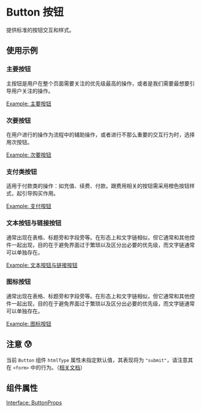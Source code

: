 # Button 按钮

提供标准的按钮交互和样式。

## 使用示例

<!-- <Half> -->

### 主要按钮

主按钮是用户在整个页面需要关注的优先级最高的操作，或者是我们需要最想要引导用户关注的操作。

[Example: 主要按钮](./_example/PrimaryButton.jsx)

### 次要按钮

在用户进行的操作为流程中的辅助操作，或者进行不那么重要的交互行为时，选择用次按钮。

[Example: 次要按钮](./_example/WeakButton.jsx)

### 支付类按钮

适用于付款类的操作：如充值、续费、付款。跟费用相关的按钮需采用橙色按钮样式，起引导购买作用。

[Example: 支付按钮](./_example/PayButton.jsx)

### 文本按钮与链接按钮

通常出现在表格、标题旁和字段旁等。在形态上和文字链相似，但它通常和其他控件一起出现，目的在于避免界面过于繁琐以及区分出必要的优先级，而文字链通常可以单独存在。

[Example: 文本按钮与链接按钮](./_example/TextButton.jsx)

### 图标按钮

通常出现在表格、标题旁和字段旁等。在形态上和文字链相似，但它通常和其他控件一起出现，目的在于避免界面过于繁琐以及区分出必要的优先级，而文字链通常可以单独存在。

[Example: 图标按钮](./_example/IconButton.jsx)

<!-- </Half> -->

## 注意 😰

当前 `Button` 组件 `htmlType` 属性未指定默认值，其表现将为 `"submit"`，请注意其在 `<form>` 中的行为。（[相关文档](https://developer.mozilla.org/zh-CN/docs/Web/HTML/Element/button#attr-type)）

## 组件属性

[Interface: ButtonProps](./Button.tsx)

<!--
## 从 Tea v1 升级

- 基本用法和之前兼容
- 之前直接给按钮设置 `className` 来控制外观，在 Tea 2.0 里面已经废弃这种用法。请传入合适的 `type` 类型。
- Tea 2.0 的按钮不再支持设置尺寸，使用同一的视觉尺寸
- 新增了 `loading` 的支持 -->
